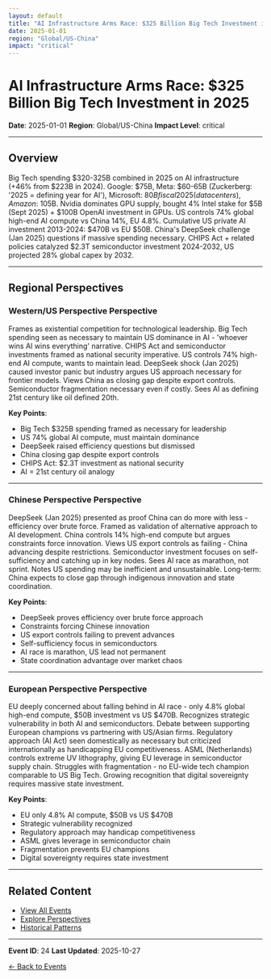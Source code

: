```yaml
---
layout: default
title: "AI Infrastructure Arms Race: $325 Billion Big Tech Investment in 2025"
date: 2025-01-01
region: "Global/US-China"
impact: "critical"
---
```


# AI Infrastructure Arms Race: $325 Billion Big Tech Investment in 2025

**Date**: 2025-01-01
**Region**: Global/US-China
**Impact Level**: critical

---

## Overview

Big Tech spending $320-325B combined in 2025 on AI infrastructure (+46% from $223B in 2024). Google: $75B, Meta: $60-65B (Zuckerberg: '2025 = defining year for AI'), Microsoft: $80B fiscal 2025 (data centers), Amazon: ~$105B. Nvidia dominates GPU supply, bought 4% Intel stake for $5B (Sept 2025) + $100B OpenAI investment in GPUs. US controls 74% global high-end AI compute vs China 14%, EU 4.8%. Cumulative US private AI investment 2013-2024: $470B vs EU $50B. China's DeepSeek challenge (Jan 2025) questions if massive spending necessary. CHIPS Act + related policies catalyzed $2.3T semiconductor investment 2024-2032, US projected 28% global capex by 2032.

---

## Regional Perspectives

### Western/US Perspective Perspective

Frames as existential competition for technological leadership. Big Tech spending seen as necessary to maintain US dominance in AI - 'whoever wins AI wins everything' narrative. CHIPS Act and semiconductor investments framed as national security imperative. US controls 74% high-end AI compute, wants to maintain lead. DeepSeek shock (Jan 2025) caused investor panic but industry argues US approach necessary for frontier models. Views China as closing gap despite export controls. Semiconductor fragmentation necessary even if costly. Sees AI as defining 21st century like oil defined 20th.

**Key Points**:
- Big Tech $325B spending framed as necessary for leadership
- US 74% global AI compute, must maintain dominance
- DeepSeek raised efficiency questions but dismissed
- China closing gap despite export controls
- CHIPS Act: $2.3T investment as national security
- AI = 21st century oil analogy

---

### Chinese Perspective Perspective

DeepSeek (Jan 2025) presented as proof China can do more with less - efficiency over brute force. Framed as validation of alternative approach to AI development. China controls 14% high-end compute but argues constraints force innovation. Views US export controls as failing - China advancing despite restrictions. Semiconductor investment focuses on self-sufficiency and catching up in key nodes. Sees AI race as marathon, not sprint. Notes US spending may be inefficient and unsustainable. Long-term: China expects to close gap through indigenous innovation and state coordination.

**Key Points**:
- DeepSeek proves efficiency over brute force approach
- Constraints forcing Chinese innovation
- US export controls failing to prevent advances
- Self-sufficiency focus in semiconductors
- AI race is marathon, US lead not permanent
- State coordination advantage over market chaos

---

### European Perspective Perspective

EU deeply concerned about falling behind in AI race - only 4.8% global high-end compute, $50B investment vs US $470B. Recognizes strategic vulnerability in both AI and semiconductors. Debate between supporting European champions vs partnering with US/Asian firms. Regulatory approach (AI Act) seen domestically as necessary but criticized internationally as handicapping EU competitiveness. ASML (Netherlands) controls extreme UV lithography, giving EU leverage in semiconductor supply chain. Struggles with fragmentation - no EU-wide tech champion comparable to US Big Tech. Growing recognition that digital sovereignty requires massive state investment.

**Key Points**:
- EU only 4.8% AI compute, $50B vs US $470B
- Strategic vulnerability recognized
- Regulatory approach may handicap competitiveness
- ASML gives leverage in semiconductor chain
- Fragmentation prevents EU champions
- Digital sovereignty requires state investment

---


## Related Content

- [View All Events](/events/)
- [Explore Perspectives](/perspectives/)
- [Historical Patterns](/historical-patterns/)

---

**Event ID**: 24
**Last Updated**: 2025-10-27

[← Back to Events](/events/)
